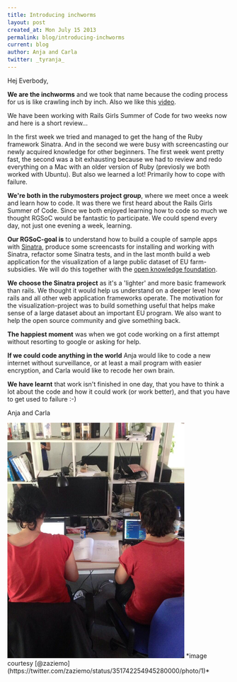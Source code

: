 ```yaml
---
title: Introducing inchworms
layout: post
created_at: Mon July 15 2013
permalink: blog/introducing-inchworms
current: blog
author: Anja and Carla
twitter: _tyranja_
---
```


Hej Everbody,

**We are the inchworms** and we took that name because the coding process for us is like crawling inch by inch. Also we like this [video](https://www.youtube.com/watch?v=cyasgr9mn3s).

We have been working with Rails Girls Summer of Code for two weeks now and here is a short review... 

In the first week we tried and managed to get the hang of the Ruby framework Sinatra. And in the second we were busy with screencasting our newly acquired knowledge for other beginners. The first week went pretty fast, the second was a bit exhausting because we had to review and redo everything on a Mac with an older version of Ruby (previosly we both worked with Ubuntu). But also we learned a lot! Primarily how to cope with failure.

**We're both in the rubymosters project group**, where we meet once a week and learn how to code. It was there we first heard about the Rails Girls Summer of Code. Since we both enjoyed learning how to code so much we thought RGSoC would be fantastic to participate. We could spend every day, not just one evening a week, learning. 

**Our RGSoC-goal is** to understand how to build a couple of sample apps with [Sinatra](http://sinatrarb.com), produce some screencasts for installing and working with Sinatra, refactor some Sinatra tests, and in the last month build a web application for the visualization of a large public dataset of EU farm-subsidies. We will do this together with the [open knowledge foundation](http://okfn.de/).

**We choose the Sinatra project** as it's a 'lighter' and more basic framework than rails. We thought it would help us understand on a deeper level how rails and all other web application frameworks operate. The motivation for the visualization-project was to build something useful that helps make sense of a large dataset about an important EU program. We also want to help the open source community and give something back. 


**The happiest moment** was when we got code working on a first attempt without resorting to google or asking for help.

**If we could code anything in the world** Anja would like to code a new internet without surveillance, or at least a mail program with easier encryption, and Carla would like to recode her own brain.


**We have learnt** that work isn't finished in one day, that you have to think a lot about the code and how it could work (or work better), and that you have to get used to failure :-) 


Anja and Carla

<img src ="/img/twins.jpg" alt="Anja and Carla in front of the Computer" width="400">
*image courtesy [@zaziemo](https://twitter.com/zaziemo/status/351742254945280000/photo/1)*
